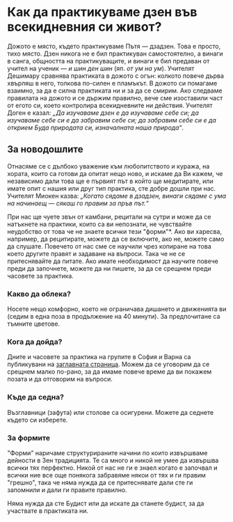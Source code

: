 # Как да практикуваме дзен във всекидневния си живот?

Дожото е място, където практикуваме Пътя &mdash; дзадзен. Това е просто, тихо място. Дзен никога не е бил практикуван самостоятелно, а винаги в санга, общността на практикуващите, и винаги е бил предаван от учител на ученик &mdash; _и шин ден шин_ (яп. _от ум на ум_). Учителят Дешимару сравнява практиката в дожото с огън: колкото повече дърва хвърляш в него, толкова по-силен е пламъкът. В дожото си помагаме взаимно, за да е силна практиката ни и за да се смирим. Ако следваме правилата на дожото и се държим правилно, вече сме изоставили част от егото си, което контролира всекидневните ни действия. Учителят Доген е казал: _„Да изучаваме дзен е да изучаваме себе си; да изучаваме себе си е да забравим себе си; да забравим себе си е да открием Буда природата си, изначалната наша природа“_.

## За новодошлите

Отнасяме се с дълбоко уважение към любопитството и куража, на хората, които са готови да опитат нещо ново, и искаме да Ви кажем, че независимо дали това ще е първият път в който ще медитирате, или имате опит с нашия или друг тип практика, сте добре дошли при нас. Учителят Миокен казва: _„Когато сядаме в дзадзен, винаги сядаме с ума на начинаещ &mdash; сякаш го правим за пръв път.“_

При нас ще чуете звън от камбани, рецитали на сутри и може да се натъкнете на практики, които са ви непознати, не чувствайте неудобство от това че не знаете всички тези "форми"*. Ако ви харесва, например, да рецитирате, можете да се включите, ако не, можете само да слушате. Повечето от нас сме се научили чрез копиране на това което другите правят и задаване на въпроси. Така че не се притеснявайте да питате. Ако имате необходимост да научите повече преди да започнете, можете да ни пишете, за да се срещнем преди часовете за практика.  

### Какво да облека?
Носете нещо комфорно, което не ограничава дишането и движенията ви (седим в една поза в продължение на 40 минути). За предпочитане са тъмните цветове.

### Кога да дойда?
Дните и часовете за практика на групите в София и Варна са публикувани на [заглавната страница](/#schedule). Можем да се уговорим да се срещнем малко по-рано, за да имаме повече време да ви покажем позата и да отговорим на въпроси.

### Къде да седна?
Възглавници (зафута) или столове са осигурени. Можете да седнете където си изберете.

### За формите
"Форми" наричаме структурираните начини по които извършваме дейности в Зен традицията. Те са много и никой не умее да извършва всички тях перфектно. Никой от нас не ги е знаел когато е започвал и всички ние все още понякога забравяме някои от тях и ги правим "грешно", така че няма нужда да се притеснявате дали сте ги запомнили и дали ги правите правилно.

Няма нужда да сте Будист или да искате да станете будист, за да участвате в практиката ни.
